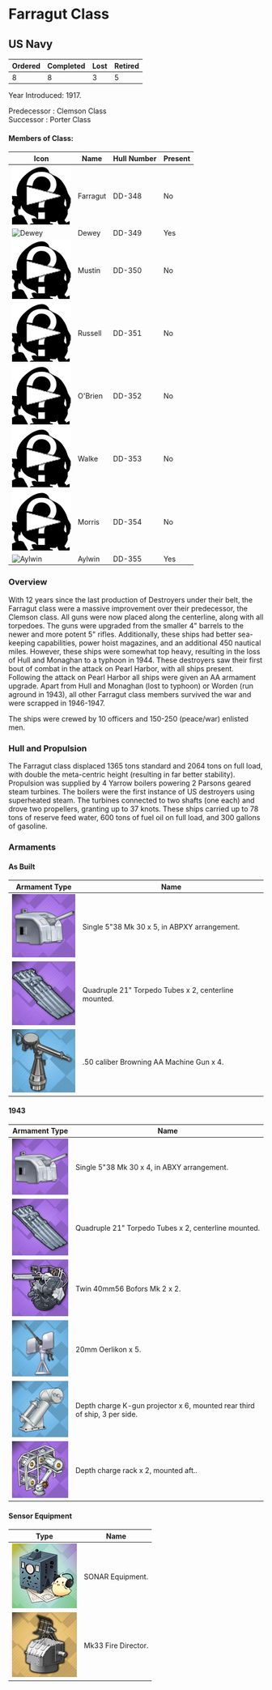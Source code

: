 # Farragut Class
## US Navy

Ordered | Completed | Lost | Retired
 ------ | ------ | ------ | ------ 
8 | 8 | 3 | 5 <br/>
 
Year Introduced: 1917. <br/>
 
Predecessor : Clemson Class <br/>
Successor : Porter Class <br/>

#### Members of Class: <br/>
Icon | Name | Hull Number | Present
| ------ | ------ | ------ |  ------ |
![UnknownBB](/Icons/Ship/UnknownDD.png) | Farragut | DD-348 | No <br/>
![Dewey](/Icons/Ship/EagleUnion/Dewey.png) | Dewey | DD-349 | Yes <br/>
![UnknownBB](/Icons/Ship/UnknownDD.png) | Mustin | DD-350 | No <br/>
![UnknownBB](/Icons/Ship/UnknownDD.png) | Russell | DD-351 | No <br/>
![UnknownBB](/Icons/Ship/UnknownDD.png) | O'Brien | DD-352 | No <br/>
![UnknownBB](/Icons/Ship/UnknownDD.png) | Walke | DD-353 | No <br/>
![UnknownBB](/Icons/Ship/UnknownDD.png) | Morris | DD-354 | No <br/>
![Aylwin](/Icons/Ship/EagleUnion/Aylwin.png)| Aylwin | DD-355 | Yes <br/>

### Overview

With 12 years since the last production of Destroyers under their belt, the Farragut class were a massive improvement over their predecessor, the Clemson class. All guns were now placed along the centerline, along with all torpedoes. The guns were upgraded from the smaller 4" barrels to the newer and more potent 5" rifles. Additionally, these ships had better sea-keeping capabilities, power hoist magazines, and an additional 450 nautical miles. However, these ships were somewhat top heavy, resulting in the loss of Hull and Monaghan to a typhoon in 1944. These destroyers saw their first bout of combat in the attack on Pearl Harbor, with all ships present. Following the attack on Pearl Harbor all ships were given an AA armament upgrade. Apart from Hull and Monaghan (lost to typhoon) or Worden (run aground in 1943), all other Farragut class members survived the war and were scrapped in 1946-1947. <br/>

The ships were crewed by 10 officers and 150-250 (peace/war) enlisted men. <br/>

### Hull and Propulsion

The Farragut class displaced 1365 tons standard and 2064 tons on full load, with double the meta-centric height (resulting in far better stability). Propulsion was supplied by 4 Yarrow boilers powering 2 Parsons geared steam turbines. The boilers were the first instance of US destroyers using superheated steam. The turbines connected to two shafts (one each) and drove two propellers, granting up to 37 knots. These ships carried up to 78 tons of reserve feed water, 600 tons of fuel oil on full load, and 300 gallons of gasoline.

### Armaments

#### As Built

Armament Type | Name |
 ------ | ------ |
![Single5in38](/Icons/Equipment/Guns/DD/5in38.png) | Single 5"38 Mk 30 x 5, in ABPXY arrangement.
![Quadruple21in](/Icons/Equipment/Torpedo/Surface/21inQuadrupleUSN.png) | Quadruple 21" Torpedo Tubes x 2, centerline mounted.
![0.5inAAMG](/Icons/Equipment/AA/0.5inAAMG.png) | .50 caliber Browning AA Machine Gun x 4.

#### 1943

Armament Type | Name |
 ------ | ------ |
![Single5in38](/Icons/Equipment/Guns/DD/5in38.png) | Single 5"38 Mk 30 x 4, in ABXY arrangement.
![Quadruple21in](/Icons/Equipment/Torpedo/Surface/21inQuadrupleUSN.png) | Quadruple 21" Torpedo Tubes x 2, centerline mounted.
![Twin40mmBofors](/Icons/Equipment/AA/Twin40mmUSN.png) | Twin 40mm56 Bofors Mk 2  x 2.
![20mmOerlikon](/Icons/Equipment/AA/20mmOerlikon.png) | 20mm Oerlikon x 5. <br/>
![DC](/Icons/Equipment/Auxiliary/DepthCharge.png) | Depth charge K-gun projector x 6, mounted rear third of ship, 3 per side.
![ImprovedDC](/Icons/Equipment/Auxiliary/ImprovedDepthCharge.png) | Depth charge rack x 2, mounted aft..<br/>

#### Sensor Equipment

Type | Name |
 ------ | ------ |
![OldSonar](/Icons/Equipment/Auxiliary/OldSonar.png) | SONAR Equipment. <br/>
![Mk33](/Icons/Equipment/Auxiliary/Mk33FireDirector.png) | Mk33 Fire Director. <br/>